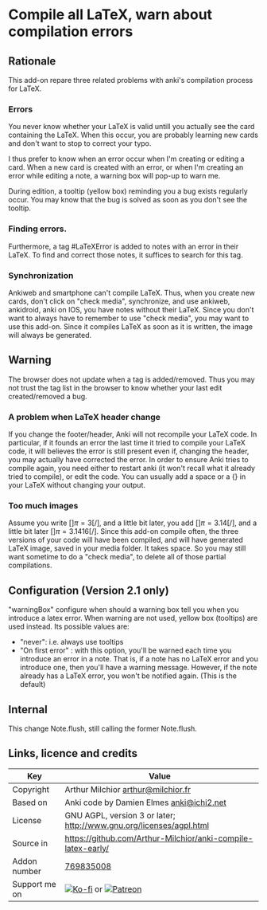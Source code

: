 # Compile all LaTeX, warn about compilation errors
## Rationale
This add-on repare three related problems with anki's compilation
process for LaTeX.

### Errors
You never know whether your LaTeX is valid untill you actually see the
card containing the LaTeX. When this occur, you are probably learning
new cards and don't want to stop to correct your typo.

I thus prefer to know when an error occur when I'm creating or editing
a card. When a new card is created with an error, or when I'm creating
an error while editing a note, a warning box will pop-up to warn me.

During edition, a tooltip (yellow box) reminding you a bug exists regularly
occur. You may know that the bug is solved as soon as you don't see
the tooltip.
### Finding errors.
Furthermore, a tag #LaTeXError is added to notes with an error in
their LaTeX. To find and correct those notes, it suffices to search
for this tag.
### Synchronization
Ankiweb and smartphone can't compile LaTeX. Thus, when you create new
cards, don't click on "check media", synchronize, and use ankiweb,
ankidroid, anki on IOS, you have notes without their LaTeX. Since you
don't want to always have to remember to use "check media", you may
want to use this add-on. Since it compiles LaTeX as soon as it is
written, the image will always be generated.
## Warning
The browser does not update when a tag is added/removed. Thus you may
not trust the tag list in the browser to know whether your last edit
created/removed a bug.

### A problem when LaTeX header change
If you change the footer/header, Anki will not recompile your LaTeX code. In
particular, if it founds an error the last time it tried to compile
your LaTeX code, it will believes the error is still present even if,
changing the header, you may actually have corrected the error. In
order to ensure Anki tries to compile again, you need either to
restart anki (it won't recall what it already tried to compile), or
edit the code. You can usually add a space or a {} in your LaTeX
without changing your output.

### Too much images
Assume you write [$]\pi=3[/$], and a little bit later, you add [$]\pi=3.14[/$], and
a little bit later [$]\pi=3.1416[/$]. Since this add-on compile often,
the three versions of your code will have been compiled, and will have
generated LaTeX image, saved in your media folder. It takes space. So
you may still want sometime to do a "check media", to delete all of
those partial compilations.

## Configuration (Version 2.1 only)
"warningBox" configure when should a warning box tell you when you introduce a latex error. When warning are not used, yellow box (tooltips) are used instead. Its possible values are:
* "never": i.e.  always use tooltips
* "On first error" : with this option, you'll be warned each time you introduce an error in a note. That is, if a note has no LaTeX error and you introduce one, then you'll have a warning message. However, if the note already has a LaTeX error, you won't be notified again. (This is the default)

## Internal
This change Note.flush, still calling the former Note.flush.



## Links, licence and credits

Key         |Value
------------|-------------------------------------------------------------------
Copyright   | Arthur Milchior <arthur@milchior.fr>
Based on    | Anki code by Damien Elmes <anki@ichi2.net>
License     | GNU AGPL, version 3 or later; http://www.gnu.org/licenses/agpl.html
Source in   | https://github.com/Arthur-Milchior/anki-compile-latex-early/
Addon number| [769835008](https://ankiweb.net/shared/info/769835008)
Support me on| [![Ko-fi](https://ko-fi.com/img/Kofi_Logo_Blue.svg)](https://Ko-fi.com/arthurmilchior) or [![Patreon](http://www.milchior.fr/patreon.png)](https://www.patreon.com/bePatron?u=146206)
